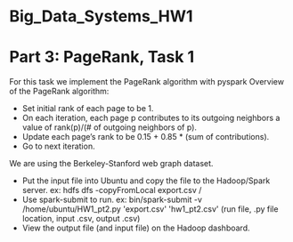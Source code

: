 # Big_Data_Systems_HW1

# Part 3: PageRank, Task 1

For this task we implement the PageRank algorithm with pyspark
Overview of the PageRank algorithm:
- Set initial rank of each page to be 1.
- On each iteration, each page p contributes to its outgoing neighbors a value of rank(p)/(# of outgoing neighbors of p).
- Update each page’s rank to be 0.15 + 0.85 * (sum of contributions).
- Go to next iteration.

We are using the Berkeley-Stanford web graph dataset. 
- Put the input file into Ubuntu and copy the file to the Hadoop/Spark server. ex: hdfs dfs -copyFromLocal export.csv /
- Use spark-submit to run. ex: bin/spark-submit -v /home/ubuntu/HW1_pt2.py 'export.csv' 'hw1_pt2.csv' (run file, .py file location, input .csv, output .csv)
- View the output file (and input file) on the Hadoop dashboard.
